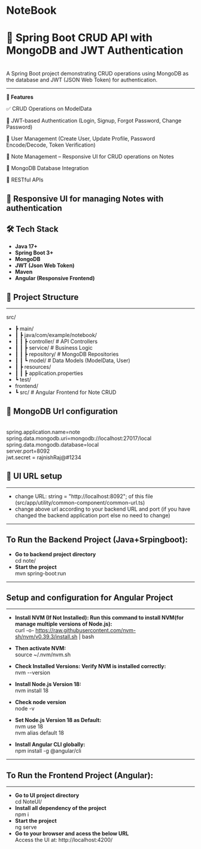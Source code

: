 # NoteBook

# 📒 Spring Boot CRUD API with MongoDB and JWT Authentication

<br /> A Spring Boot project demonstrating CRUD operations using MongoDB as the database and JWT (JSON Web Token) for authentication.

---

**🚀 Features**

✅ CRUD Operations on ModelData

🔐 JWT-based Authentication (Login, Signup, Forgot Password, Change Password)

👤 User Management (Create User, Update Profile, Password Encode/Decode, Token Verification)

📝 Note Management – Responsive UI for CRUD operations on Notes

📂 MongoDB Database Integration

📡 RESTful APIs

📱 Responsive UI for managing Notes with authentication
---

## 🛠️ Tech Stack
- **Java 17+**  
- **Spring Boot 3+**  
- **MongoDB**  
- **JWT (Json Web Token)**  
- **Maven**  
- **Angular (Responsive Frontend)**


## 📂 Project Structure
---
src/
 - ┣ main/
 - ┃ ┣ java/com/example/notebook/
 - ┃ ┃ ┣ controller/         # API Controllers
 - ┃ ┃ ┣ service/            # Business Logic
 - ┃ ┃ ┣ repository/         # MongoDB Repositories
 - ┃ ┃ ┗ model/              # Data Models (ModelData, User)
 - ┃ ┣ resources/
 - ┃ ┃ ┣ application.properties
 - ┗ test/
 - frontend/
 - ┗ src/                   # Angular Frontend for Note CRUD
   
## 📂 MongoDB Url configuration 

<br /> spring.application.name=note
<br /> spring.data.mongodb.uri=mongodb://localhost:27017/local
<br /> spring.data.mongodb.database=local
<br /> server.port=8092
<br /> jwt.secret = rajnishRaj@#1234
## 📂 UI URL setup
---
- change URL: string = "http://localhost:8092"; of this file (src/app/utility/common-component/common-url.ts)  
- change above url according to your backend URL and port (if you have changed the backend application port else no need to change)
---
## To Run the Backend Project (Java+Srpingboot):
- **Go to backend project directory**
<br /> cd note/
- **Start the project**
<br /> mvn spring-boot:run

---
## Setup and configuration for Angular Project 
---
- **Install NVM (If Not Installed): Run this command to install NVM(for manage multiple versions of Node.js):**
<br /> curl -o- https://raw.githubusercontent.com/nvm-sh/nvm/v0.39.3/install.sh | bash

- **Then activate NVM:**
<br /> source ~/.nvm/nvm.sh

- **Check Installed Versions: Verify NVM is installed correctly:**
<br /> nvm --version

- **Install Node.js Version 18:**
<br /> nvm install 18

- **Check node version**
<br /> node -v

- **Set Node.js Version 18 as Default:**
<br /> nvm use 18
<br /> nvm alias default 18

- **Install Angular CLI globally:**
<br /> npm install -g @angular/cli

---
## To Run the Frontend Project (Angular):
---
- **Go to UI project directory**
<br /> cd NoteUI/
- **Install all dependency of the project**
<br /> npm i
- **Start the project**
<br /> ng serve
- **Go to your browser and acess the below URL**
<br /> Access the UI at: http://localhost:4200/
